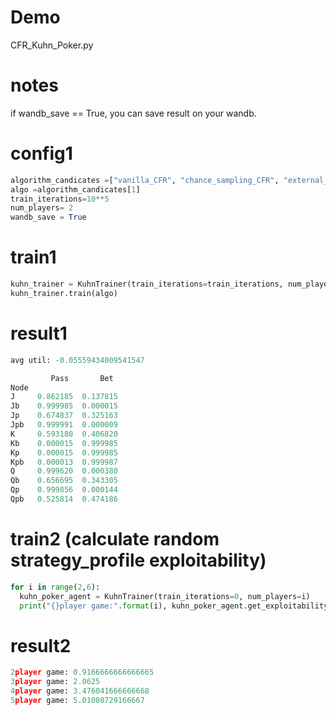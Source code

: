 # Demo

CFR_Kuhn_Poker.py

# notes

if wandb_save == True, you can save result on your wandb.

# config1

```python
algorithm_candicates =["vanilla_CFR", "chance_sampling_CFR", "external_sampling_MCCFR", "outcome_sampling_MCCFR"]
algo =algorithm_candicates[1]
train_iterations=10**5
num_players= 2
wandb_save = True
```

# train1

```python
kuhn_trainer = KuhnTrainer(train_iterations=train_iterations, num_players=num_players)
kuhn_trainer.train(algo)
```

# result1

```python
avg util: -0.05559434009541547

         Pass       Bet
Node
J     0.862185  0.137815
Jb    0.999985  0.000015
Jp    0.674837  0.325163
Jpb   0.999991  0.000009
K     0.593180  0.406820
Kb    0.000015  0.999985
Kp    0.000015  0.999985
Kpb   0.000013  0.999987
Q     0.999620  0.000380
Qb    0.656695  0.343305
Qp    0.999856  0.000144
Qpb   0.525814  0.474186
```

# train2 (calculate random strategy_profile exploitability)

```python
for i in range(2,6):
  kuhn_poker_agent = KuhnTrainer(train_iterations=0, num_players=i)
  print("{}player game:".format(i), kuhn_poker_agent.get_exploitability_dfs())
```

# result2

```python
2player game: 0.9166666666666665
3player game: 2.0625
4player game: 3.476041666666668
5player game: 5.01080729166667
```
